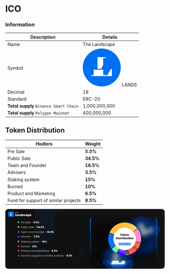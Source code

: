 # ICO

### **Information** <a href="#token-information" id="token-information"></a>

| Description                            | Details                                                                |
| -------------------------------------- | ---------------------------------------------------------------------- |
| Name                                   | The Landscape                                                          |
| Symbol                                 | <img src="../.gitbook/assets/lands.png" alt="" data-size="line"> LANDS |
| Decimal                                | 18                                                                     |
| Standard                               | ERC-20                                                                 |
| **Total supply** `Binance Smart Chain` | 1,000,000,000                                                          |
| **Total supply**  `Polygon Mainnet`    | 400,000,000                                                            |

## Token Distribution

| Hodlers                              | Weight    |
| ------------------------------------ | --------- |
| Pre Sale                             | **5.5%**  |
| Public Sale                          | **34.5%** |
| Team and Founder                     | **16.5%** |
| Advisers                             | **3.5%**  |
| Staking system                       | **15%**   |
| Burned                               | **10%**   |
| Product and Marketing                | **6.5%**  |
| Fund for support of similar projects | **8.5%**  |

![](../.gitbook/assets/lands-token-distribution.png)
